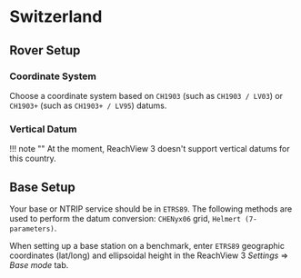 # Switzerland

## Rover Setup

### Coordinate System

Choose a coordinate system based on `CH1903` (such as `CH1903 / LV03`) or `CH1903+` (such as `CH1903+ / LV95`) datums.

### Vertical Datum

!!! note ""
	At the moment, ReachView 3 doesn't support vertical datums for this country.

## Base Setup

Your base or NTRIP service should be in `ETRS89`. The following methods are used to perform the datum conversion: `CHENyx06` grid, `Helmert (7-parameters)`.

When setting up a base station on a benchmark, enter `ETRS89` geographic coordinates (lat/long) and ellipsoidal height in the ReachView 3 *Settings* ⇒ *Base mode* tab.
